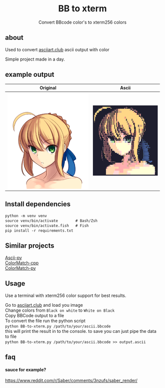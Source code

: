 <h1 align="center">BB to xterm</h1>
<p align="center">Convert BBcode color's to xterm256 colors</p>

## about
Used to convert [asciiart.club](https://asciiart.club/) ascii output with color

Simple project made in a day.

## example output

Original             |  Ascii
:-------------------------:|:-------------------------:
![](./example.png)  |  ![](./example-output.png)

## Install dependencies
```
python -m venv venv
source venv/bin/activate        # Bash/Zsh
source venv/bin/activate.fish   # Fish
pip install -r requirements.txt
```

## Similar projects
[Ascii-py](https://github.com/LeadSeason/Ascii-py)  
[ColorMatch-cpp](https://github.com/LeadSeason/ColorMatch-cpp)  
[ColorMatch-py](https://github.com/LeadSeason/ColorMatch-py)  

## Usage
Use a terminal with xterm256 color support for best results.

Go to [asciiart.club](https://asciiart.club/) and load you image  
Change colors from `Black on white` to `White on Black`  
Copy BBCode output to a file  
To convert the file run the python script  
`python BB-to-xterm.py /path/to/your/ascii.bbcode`  
this will print the result in to the console. to save you can just pipe the data to file  
`python BB-to-xterm.py /path/to/your/ascii.bbcode >> output.ascii`  

## faq
#### sauce for example?
https://www.reddit.com/r/Saber/comments/3nzufs/saber_render/
